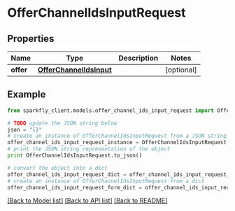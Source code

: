 # OfferChannelIdsInputRequest


## Properties
Name | Type | Description | Notes
------------ | ------------- | ------------- | -------------
**offer** | [**OfferChannelIdsInput**](OfferChannelIdsInput.md) |  | [optional] 

## Example

```python
from sparkfly_client.models.offer_channel_ids_input_request import OfferChannelIdsInputRequest

# TODO update the JSON string below
json = "{}"
# create an instance of OfferChannelIdsInputRequest from a JSON string
offer_channel_ids_input_request_instance = OfferChannelIdsInputRequest.from_json(json)
# print the JSON string representation of the object
print OfferChannelIdsInputRequest.to_json()

# convert the object into a dict
offer_channel_ids_input_request_dict = offer_channel_ids_input_request_instance.to_dict()
# create an instance of OfferChannelIdsInputRequest from a dict
offer_channel_ids_input_request_form_dict = offer_channel_ids_input_request.from_dict(offer_channel_ids_input_request_dict)
```
[[Back to Model list]](../README.md#documentation-for-models) [[Back to API list]](../README.md#documentation-for-api-endpoints) [[Back to README]](../README.md)


